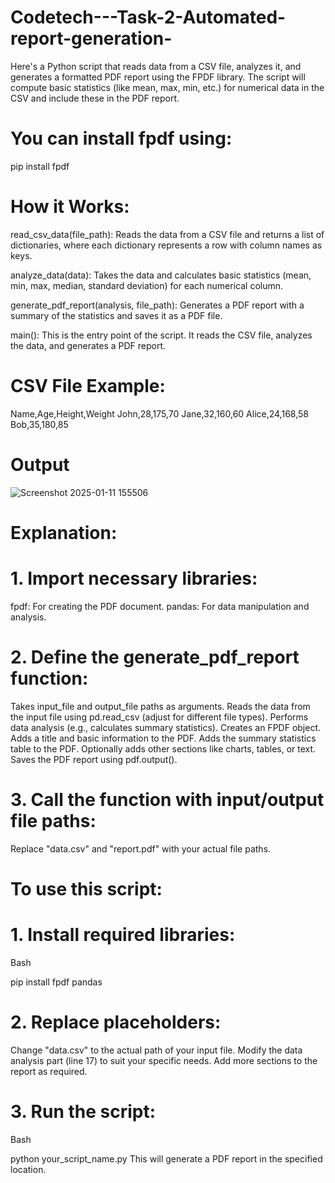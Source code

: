 # Codetech---Task-2-Automated-report-generation-
Here's a Python script that reads data from a CSV file, analyzes it, and generates a formatted PDF report using the FPDF library. The script will compute basic statistics (like mean, max, min, etc.) for numerical data in the CSV and include these in the PDF report.

# You can install fpdf using:
pip install fpdf

# How it Works:
read_csv_data(file_path): Reads the data from a CSV file and returns a list of dictionaries, where each dictionary represents a row with column names as keys.

analyze_data(data): Takes the data and calculates basic statistics (mean, min, max, median, standard deviation) for each numerical column.

generate_pdf_report(analysis, file_path): Generates a PDF report with a summary of the statistics and saves it as a PDF file.

main(): This is the entry point of the script. It reads the CSV file, analyzes the data, and generates a PDF report.

# CSV File Example:

Name,Age,Height,Weight
John,28,175,70
Jane,32,160,60
Alice,24,168,58
Bob,35,180,85 

# Output
![Screenshot 2025-01-11 155506](https://github.com/user-attachments/assets/ef94b29e-3be4-4299-8925-f420a19dec2c)

# Explanation:

# 1. Import necessary libraries:

fpdf: For creating the PDF document.
pandas: For data manipulation and analysis.
# 2. Define the generate_pdf_report function:

Takes input_file and output_file paths as arguments.
Reads the data from the input file using pd.read_csv (adjust for different file types).
Performs data analysis (e.g., calculates summary statistics).
Creates an FPDF object.
Adds a title and basic information to the PDF.
Adds the summary statistics table to the PDF.
Optionally adds other sections like charts, tables, or text.
Saves the PDF report using pdf.output().
# 3. Call the function with input/output file paths:

Replace "data.csv" and "report.pdf" with your actual file paths.
# To use this script:

# 1. Install required libraries:

Bash

pip install fpdf pandas
# 2. Replace placeholders:

Change "data.csv" to the actual path of your input file.
Modify the data analysis part (line 17) to suit your specific needs.
Add more sections to the report as required.
# 3. Run the script:

Bash

python your_script_name.py
This will generate a PDF report in the specified location.
